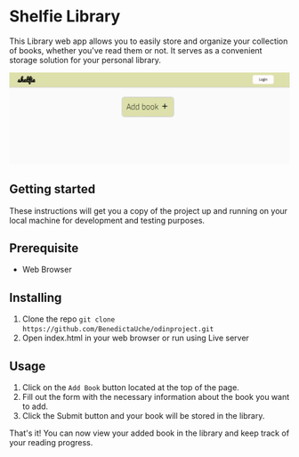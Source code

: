 # Shelfie Library

This Library web app allows you to easily store and organize your collection of books, whether you've read them or not. It serves as a convenient storage solution for your personal library.

![app screenshot](image/library.png)

## Getting started

These instructions will get you a copy of the project up and running on your local machine for development and testing purposes.

## Prerequisite

- Web Browser

## Installing

1. Clone the repo
   `git clone https://github.com/BenedictaUche/odinproject.git`
2. Open index.html in your web browser or run using Live server

## Usage

1. Click on the `Add Book` button located at the top of the page.
2. Fill out the form with the necessary information about the book you want to add.
3. Click the Submit button and your book will be stored in the library.

That's it! You can now view your added book in the library and keep track of your reading progress.

